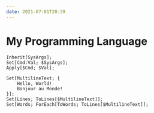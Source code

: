 ```yaml
---
date: 2021-07-01T20:39
---
```


# My Programming Language

```
Inherit[SysArgs];
Set[Cmd:Val; $SysArgs];
Apply[$Cmd; $Val];
```

```
Set[MultilineText; {
    Hello, World!
    Bonjour au Monde!
}];
Set[Lines; ToLines[$MultilineText]];
Set[Words; ForEach[ToWords; ToLines[$MultilineText]];
```

